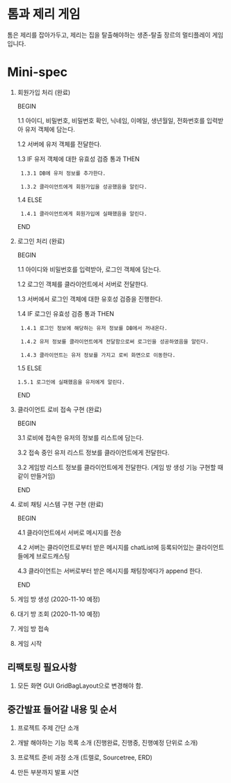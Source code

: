 # 톰과 제리 게임
톰은 제리를 잡아가두고, 제리는 집을 탈출해야하는 생존-탈출 장르의 멀티플레이 게임입니다.

# Mini-spec

1. 회원가입 처리 (완료)

   BEGIN
   	
	1.1 아이디, 비밀번호, 비밀번호 확인, 닉네임, 이메일, 생년월일, 전화번호를 입력받아 유저 객체에 담는다.
   	
	1.2 서버에 유저 객체를 전달한다.
   	
	1.3 IF 유저 객체에 대한 유효성 검증 통과 THEN
   	
        1.3.1 DB에 유저 정보를 추가한다.

        1.3.2 클라이언트에게 회원가입을 성공했음을 알린다.
    
    1.4 ELSE
        
        1.4.1 클라이언트에게 회원가입에 실패했음을 알린다.
    
	END



2. 로그인 처리 (완료)

    BEGIN
   
    1.1 아이디와 비밀번호를 입력받아, 로그인 객체에 담는다.
  
    1.2 로그인 객체를 클라이언트에서 서버로 전달한다.
 
    1.3 서버에서 로그인 객체에 대한 유호성 검증을 진행한다.

    1.4 IF 로그인 유효성 검증 통과 THEN
        
        1.4.1 로그인 정보에 해당하는 유저 정보를 DB에서 꺼내온다.
		
        1.4.2 유저 정보를 클라이언트에게 전달함으로써 로그인을 성공하였음을 알린다.
        
        1.4.3 클라이언트는 유저 정보를 가지고 로비 화면으로 이동한다.
   
    1.5 ELSE
       
	   1.5.1 로그인에 실패했음을 유저에게 알린다.
	
	END


3. 클라이언트 로비 접속 구현 (완료)
    
	BEGIN
	
    3.1 로비에 접속한 유저의 정보를 리스트에 담는다.

	3.2 접속 중인 유저 리스트 정보를 클라이언트에게 전달한다.

	3.2 게임방 리스트 정보를 클라이언트에게 전달한다. (게임 방 생성 기능 구현할 때 같이 만들거임)

    END
	

4. 로비 채팅 시스템 구현 구현 (완료)

    BEGIN

    4.1 클라이언트에서 서버로 메시지를 전송

    4.2 서버는 클라이언트로부터 받은 메시지를 chatList에 등록되어있는 클라이언트들에게 브로드캐스팅
	
    4.3 클라이언트는 서버로부터 받은 메시지를 채팅창에다가 append 한다.

    END

5. 게임 방 생성 (2020-11-10 예정)

6. 대기 방 조회 (2020-11-10 예정)

7. 게임 방 접속

8. 게임 시작

## 리팩토링 필요사항

1. 모든 화면 GUI GridBagLayout으로 변경해야 함.

## 중간발표 들어갈 내용 및 순서

1. 프로젝트 주제 간단 소개

2. 개발 해야하는 기능 목록 소개 (진행완료, 진행중, 진행예정 단위로 소개)

3. 프로젝트 준비 과정 소개 (트렐로, Sourcetree, ERD)

4. 만든 부분까지 발표 시연